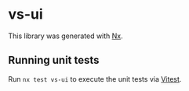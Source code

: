 # vs-ui

This library was generated with [Nx](https://nx.dev).

## Running unit tests

Run `nx test vs-ui` to execute the unit tests via [Vitest](https://vitest.dev/).
